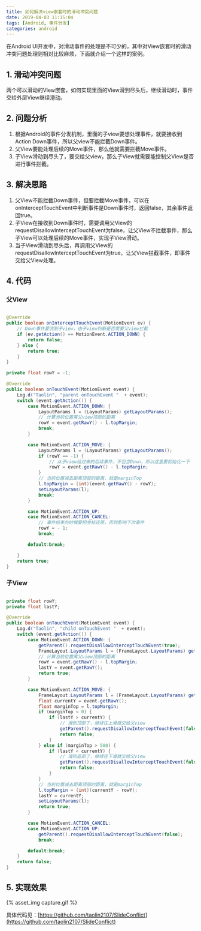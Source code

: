 ```yaml
---
title: 如何解决view嵌套时的滑动冲突问题
date: 2019-04-03 11:15:04
tags: [Android, 事件分发]
categories: android
---
```


在Android UI开发中，对滑动事件的处理是不可少的，其中对View嵌套时的滑动冲突问题处理则相对比较麻烦，下面就介绍一个这样的案例。

## 1. 滑动冲突问题

两个可以滑动的View嵌套，如何实现里面的View滑到尽头后，继续滑动时，事件交给外层View继续滑动。

## 2. 问题分析

1. 根据Android的事件分发机制，里面的子view要想处理事件，就要接收到Action Down事件，所以父view不能拦截Down事件。
2. 父View要能处理后续的Move事件，那么他就需要拦截Move事件。
3. 子View滑动到尽头了，要交给父view，那么子View就需要能控制父View是否进行事件拦截。

## 3. 解决思路

1. 父View不能拦截Down事件，但要拦截Move事件，可以在onInterceptTouchEvent中判断事件是Down事件时，返回false，其余事件返回true。
2. 子View在接收到Down事件时，需要调用父View的requestDisallowInterceptTouchEvent为false，让父View不拦截事件，那么子View可以处理后续的Move事件，实现子View滑动。
3. 当子View滑动到尽头后，再调用父View的requestDisallowInterceptTouchEvent为true，让父View拦截事件，即事件交给父View处理。

<!-- more -->

## 4. 代码

### 父View

```java

@Override
public boolean onInterceptTouchEvent(MotionEvent ev) {
    // Down事件要流到子view，由子view判断是否需要父view拦截
    if (ev.getAction() == MotionEvent.ACTION_DOWN) {
        return false;
    } else {
        return true;
    }
}

private float rowY = -1;

@Override
public boolean onTouchEvent(MotionEvent event) {
    Log.d("Taolin", "parent onTouchEvent "  + event);
    switch (event.getAction()) {
        case MotionEvent.ACTION_DOWN: {
            LayoutParams l = (LayoutParams) getLayoutParams();
            // 计算当前位置离父view顶部的距离
            rowY = event.getRawY() - l.topMargin;
            break;
        }

        case MotionEvent.ACTION_MOVE: {
            LayoutParams l = (LayoutParams) getLayoutParams();
            if (rowY == -1) {
                // 从子view给过来的后续事件，不包含Down，所以这里要初始化一下
                rowY = event.getRawY() - l.topMargin;
            }
            // 当前位置减去距离顶部的距离，就是marginTop
            l.topMargin = (int)(event.getRawY() - rowY);
            setLayoutParams(l);
            break;
        }

        case MotionEvent.ACTION_UP:
        case MotionEvent.ACTION_CANCEL:
            // 事件结束的时候要把坐标还原，否则影响下次事件
            rowY = - 1;
            break;

        default:break;

    }
    return true;
}
```

### 子View

```java

private float rowY;
private float lastY;

@Override
public boolean onTouchEvent(MotionEvent event) {
    Log.d("Taolin", "child onTouchEvent "  + event);
    switch (event.getAction()) {
        case MotionEvent.ACTION_DOWN: {
            getParent().requestDisallowInterceptTouchEvent(true);
            FrameLayout.LayoutParams l = (FrameLayout.LayoutParams) getLayoutParams();
            // 计算当前位置离父view顶部的距离
            rowY = event.getRawY() - l.topMargin;
            lastY = event.getRawY();
            return true;
        }

        case MotionEvent.ACTION_MOVE: {
            FrameLayout.LayoutParams l = (FrameLayout.LayoutParams) getLayoutParams();
            float currentY = event.getRawY();
            float marginTop = l.topMargin;
            if (marginTop < 0) {
                if (lastY > currentY) {
                    // 滑到顶部了，继续往上滑就交给父view
                    getParent().requestDisallowInterceptTouchEvent(false);
                    return false;
                }
            } else if (marginTop > 500) {
                if (lastY < currentY) {
                    // 滑到底部了，继续往下滑就交给父view
                    getParent().requestDisallowInterceptTouchEvent(false);
                    return false;
                }
            }
            // 当前位置减去距离顶部的距离，就是marginTop
            l.topMargin = (int)(currentY - rowY);
            lastY = currentY;
            setLayoutParams(l);
            return true;
        }

        case MotionEvent.ACTION_CANCEL:
        case MotionEvent.ACTION_UP:
            getParent().requestDisallowInterceptTouchEvent(false);
            break;

        default:break;
    }
    return false;
}

```

## 5. 实现效果

{% asset_img capture.gif %}

具体代码见：[https://github.com/taolin2107/SlideConflict](https://github.com/taolin2107/SlideConflict)
